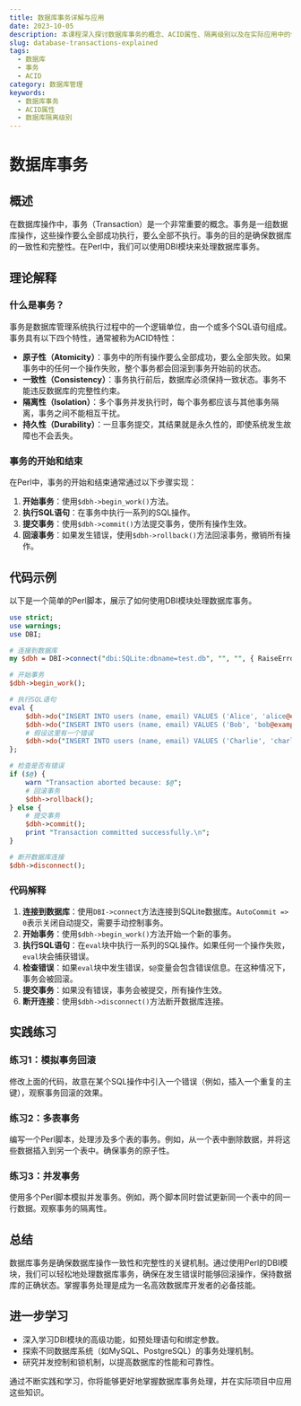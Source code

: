 ```yaml
---
title: 数据库事务详解与应用
date: 2023-10-05
description: 本课程深入探讨数据库事务的概念、ACID属性、隔离级别以及在实际应用中的使用方法，帮助开发者掌握数据库事务的核心知识。
slug: database-transactions-explained
tags:
  - 数据库
  - 事务
  - ACID
category: 数据库管理
keywords:
  - 数据库事务
  - ACID属性
  - 数据库隔离级别
---
```


# 数据库事务

## 概述

在数据库操作中，事务（Transaction）是一个非常重要的概念。事务是一组数据库操作，这些操作要么全部成功执行，要么全部不执行。事务的目的是确保数据库的一致性和完整性。在Perl中，我们可以使用DBI模块来处理数据库事务。

## 理论解释

### 什么是事务？

事务是数据库管理系统执行过程中的一个逻辑单位，由一个或多个SQL语句组成。事务具有以下四个特性，通常被称为ACID特性：

- **原子性（Atomicity）**：事务中的所有操作要么全部成功，要么全部失败。如果事务中的任何一个操作失败，整个事务都会回滚到事务开始前的状态。
- **一致性（Consistency）**：事务执行前后，数据库必须保持一致状态。事务不能违反数据库的完整性约束。
- **隔离性（Isolation）**：多个事务并发执行时，每个事务都应该与其他事务隔离，事务之间不能相互干扰。
- **持久性（Durability）**：一旦事务提交，其结果就是永久性的，即使系统发生故障也不会丢失。

### 事务的开始和结束

在Perl中，事务的开始和结束通常通过以下步骤实现：

1. **开始事务**：使用`$dbh->begin_work()`方法。
2. **执行SQL语句**：在事务中执行一系列的SQL操作。
3. **提交事务**：使用`$dbh->commit()`方法提交事务，使所有操作生效。
4. **回滚事务**：如果发生错误，使用`$dbh->rollback()`方法回滚事务，撤销所有操作。

## 代码示例

以下是一个简单的Perl脚本，展示了如何使用DBI模块处理数据库事务。

```perl
use strict;
use warnings;
use DBI;

# 连接到数据库
my $dbh = DBI->connect("dbi:SQLite:dbname=test.db", "", "", { RaiseError => 1, AutoCommit => 0 });

# 开始事务
$dbh->begin_work();

# 执行SQL语句
eval {
    $dbh->do("INSERT INTO users (name, email) VALUES ('Alice', 'alice@example.com')");
    $dbh->do("INSERT INTO users (name, email) VALUES ('Bob', 'bob@example.com')");
    # 假设这里有一个错误
    $dbh->do("INSERT INTO users (name, email) VALUES ('Charlie', 'charlie@example.com')");
};

# 检查是否有错误
if ($@) {
    warn "Transaction aborted because: $@";
    # 回滚事务
    $dbh->rollback();
} else {
    # 提交事务
    $dbh->commit();
    print "Transaction committed successfully.\n";
}

# 断开数据库连接
$dbh->disconnect();
```

### 代码解释

1. **连接到数据库**：使用`DBI->connect`方法连接到SQLite数据库。`AutoCommit => 0`表示关闭自动提交，需要手动控制事务。
2. **开始事务**：使用`$dbh->begin_work()`方法开始一个新的事务。
3. **执行SQL语句**：在`eval`块中执行一系列的SQL操作。如果任何一个操作失败，`eval`块会捕获错误。
4. **检查错误**：如果`eval`块中发生错误，`$@`变量会包含错误信息。在这种情况下，事务会被回滚。
5. **提交事务**：如果没有错误，事务会被提交，所有操作生效。
6. **断开连接**：使用`$dbh->disconnect()`方法断开数据库连接。

## 实践练习

### 练习1：模拟事务回滚

修改上面的代码，故意在某个SQL操作中引入一个错误（例如，插入一个重复的主键），观察事务回滚的效果。

### 练习2：多表事务

编写一个Perl脚本，处理涉及多个表的事务。例如，从一个表中删除数据，并将这些数据插入到另一个表中。确保事务的原子性。

### 练习3：并发事务

使用多个Perl脚本模拟并发事务。例如，两个脚本同时尝试更新同一个表中的同一行数据。观察事务的隔离性。

## 总结

数据库事务是确保数据库操作一致性和完整性的关键机制。通过使用Perl的DBI模块，我们可以轻松地处理数据库事务，确保在发生错误时能够回滚操作，保持数据库的正确状态。掌握事务处理是成为一名高效数据库开发者的必备技能。

## 进一步学习

- 深入学习DBI模块的高级功能，如预处理语句和绑定参数。
- 探索不同数据库系统（如MySQL、PostgreSQL）的事务处理机制。
- 研究并发控制和锁机制，以提高数据库的性能和可靠性。

通过不断实践和学习，你将能够更好地掌握数据库事务处理，并在实际项目中应用这些知识。